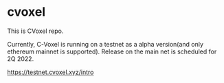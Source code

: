 # cvoxel

This is CVoxel repo.

Currently, C-Voxel is running on a testnet as a alpha version(and only ethereum mainnet is supported). Release on the main net is scheduled for 2Q 2022.

https://testnet.cvoxel.xyz/intro
